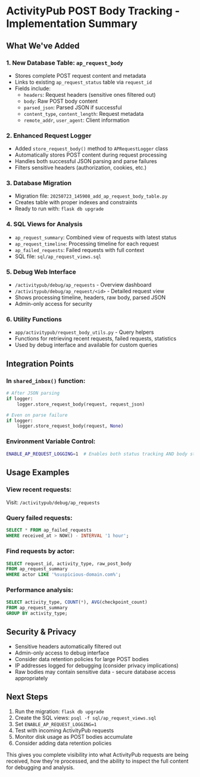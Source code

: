 # ActivityPub POST Body Tracking - Implementation Summary

## What We've Added

### 1. New Database Table: `ap_request_body`
- Stores complete POST request content and metadata
- Links to existing `ap_request_status` table via `request_id`
- Fields include:
  - `headers`: Request headers (sensitive ones filtered out)
  - `body`: Raw POST body content
  - `parsed_json`: Parsed JSON if successful
  - `content_type`, `content_length`: Request metadata
  - `remote_addr`, `user_agent`: Client information

### 2. Enhanced Request Logger
- Added `store_request_body()` method to `APRequestLogger` class
- Automatically stores POST content during request processing
- Handles both successful JSON parsing and parse failures
- Filters sensitive headers (authorization, cookies, etc.)

### 3. Database Migration
- Migration file: `20250723_145908_add_ap_request_body_table.py`
- Creates table with proper indexes and constraints
- Ready to run with: `flask db upgrade`

### 4. SQL Views for Analysis
- `ap_request_summary`: Combined view of requests with latest status
- `ap_request_timeline`: Processing timeline for each request  
- `ap_failed_requests`: Failed requests with full context
- SQL file: `sql/ap_request_views.sql`

### 5. Debug Web Interface
- `/activitypub/debug/ap_requests` - Overview dashboard
- `/activitypub/debug/ap_request/<id>` - Detailed request view
- Shows processing timeline, headers, raw body, parsed JSON
- Admin-only access for security

### 6. Utility Functions
- `app/activitypub/request_body_utils.py` - Query helpers
- Functions for retrieving recent requests, failed requests, statistics
- Used by debug interface and available for custom queries

## Integration Points

### In `shared_inbox()` function:
```python
# After JSON parsing
if logger:
    logger.store_request_body(request, request_json)

# Even on parse failure  
if logger:
    logger.store_request_body(request, None)
```

### Environment Variable Control:
```bash
ENABLE_AP_REQUEST_LOGGING=1  # Enables both status tracking AND body storage
```

## Usage Examples

### View recent requests:
Visit: `/activitypub/debug/ap_requests`

### Query failed requests:
```sql
SELECT * FROM ap_failed_requests 
WHERE received_at > NOW() - INTERVAL '1 hour';
```

### Find requests by actor:
```sql
SELECT request_id, activity_type, raw_post_body 
FROM ap_request_summary 
WHERE actor LIKE '%suspicious-domain.com%';
```

### Performance analysis:
```sql
SELECT activity_type, COUNT(*), AVG(checkpoint_count)
FROM ap_request_summary
GROUP BY activity_type;
```

## Security & Privacy

- Sensitive headers automatically filtered out
- Admin-only access to debug interface
- Consider data retention policies for large POST bodies
- IP addresses logged for debugging (consider privacy implications)
- Raw bodies may contain sensitive data - secure database access appropriately

## Next Steps

1. Run the migration: `flask db upgrade`
2. Create the SQL views: `psql -f sql/ap_request_views.sql`
3. Set `ENABLE_AP_REQUEST_LOGGING=1`
4. Test with incoming ActivityPub requests
5. Monitor disk usage as POST bodies accumulate
6. Consider adding data retention policies

This gives you complete visibility into what ActivityPub requests are being received, how they're processed, and the ability to inspect the full content for debugging and analysis.
